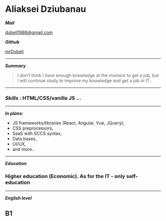 # Aliaksei Dziubanau

**_Mail_**

[dubell1986@gmail.com](mailto:dubell1986@gmail.com)

**_Github_**

[mrDubell](https://github.com/mrDubell)


---
**_Summary_**
> I don’t think I have enough knowledge at the moment to get a job, 
> but I will continue study to improve my knowledge and get a job in IT..
---
### **_Skills_** :  HTML/CSS/vanilla JS …
---
**_In plans:_**
- JS frameworks/libraries (React, Angular, Vue, JQuery),
- CSS preprocessors,
- SaaS with SCCS syntax,
- Data bases,
- UI/UX,
- and more..
---
**_Education_**

### Higher education (Economic). As for the IT - only self-education
---
**_English level_**
## B1
